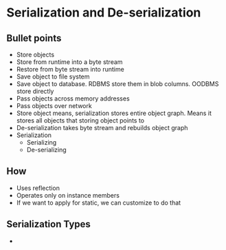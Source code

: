 # Serialization and De-serialization 

## Bullet points
* Store objects
* Store from runtime into a byte stream
* Restore from byte stream into runtime
* Save object to file system
* Save object to database. RDBMS store them in blob columns. OODBMS store directly
* Pass objects across memory addresses
* Pass objects over network
* Store object means, serialization stores entire object graph. Means it stores all objects that storing object points to
* De-serialization takes byte stream and rebuilds object graph
* Serialization
	* Serializing
	* De-serializing

## How
* Uses reflection
* Operates only on instance members
* If we want to apply for static, we can customize to do that

## Serialization Types
* 